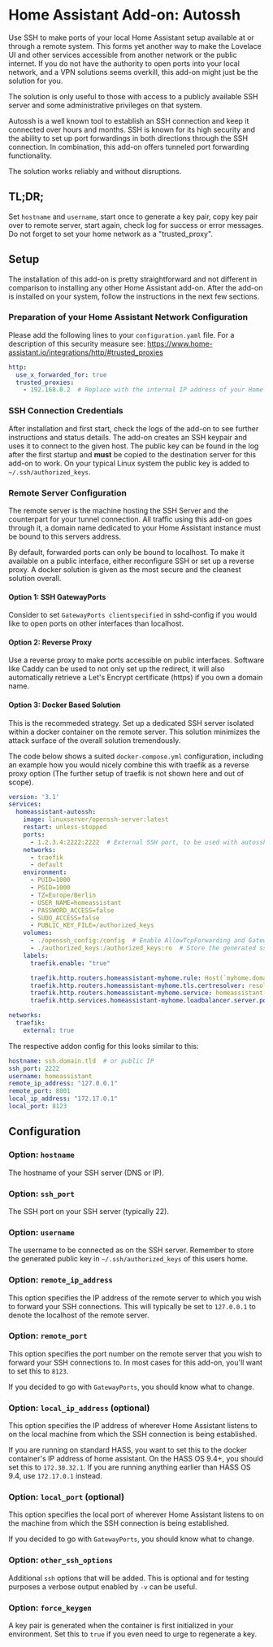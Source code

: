 # Home Assistant Add-on: Autossh

Use SSH to make ports of your local Home Assistant setup available at or through a remote system.
This forms yet another way to make the Lovelace UI and other services accessible from another network or the public internet.
If you do not have the authority to open ports into your local network, and a VPN solutions seems overkill, this add-on might just be the solution for you.

The solution is only useful to those with access to a publicly available SSH server and some administrative privileges on that system.

Autossh is a well known tool to establish an SSH connection and keep it connected over hours and months.
SSH is known for its high security and the ability to set up port forwardings in both directions through the SSH connection.
In combination, this add-on offers tunneled port forwarding functionality.

The solution works reliably and without disruptions.

## TL;DR;

Set `hostname` and `username`, start once to generate a key pair, copy key pair over to remote server, start again, check log for success or error messages. Do not forget to set your home network as a "trusted_proxy".

## Setup

The installation of this add-on is pretty straightforward and not different in comparison to installing any other Home Assistant add-on.
After the add-on is installed on your system, follow the instructions in the next few sections.

### Preparation of your Home Assistant Network Configuration

Please add the following lines to your `configuration.yaml` file.
For a description of this security measure see: https://www.home-assistant.io/integrations/http/#trusted_proxies

```yaml
http:
  use_x_forwarded_for: true
  trusted_proxies:
    - 192.168.0.2  # Replace with the internal IP address of your Home Assistant host
```

### SSH Connection Credentials

After installation and first start, check the logs of the add-on to see further instructions and status details.
The add-on creates an SSH keypair and uses it to connect to the given host.
The public key can be found in the log after the first startup and **must** be copied to the destination server for this add-on to work.
On your typical Linux system the public key is added to `~/.ssh/authorized_keys`.

### Remote Server Configuration

The remote server is the machine hosting the SSH Server and the counterpart for your tunnel connection.
All traffic using this add-on goes through it, a domain name dedicated to your Home Assistant instance must be bound to this servers address.  

By default, forwarded ports can only be bound to localhost.
To make it available on a public interface, either reconfigure SSH or set up a reverse proxy. A docker solution is given as the most secure and the cleanest solution overall.

#### Option 1: SSH GatewayPorts

Consider to set `GatewayPorts clientspecified` in sshd-config if you would like to open ports on other interfaces than localhost.

#### Option 2: Reverse Proxy

Use a reverse proxy to make ports accessible on public interfaces.
Software like Caddy can be used to not only set up the redirect, it will also automatically retrieve a Let's Encrypt certificate (https) if you own a domain name.

#### Option 3: Docker Based Solution

This is the recommeded strategy.
Set up a dedicated SSH server isolated within a docker container on the remote server. This solution minimizes the attack surface of the overall solution tremendously.

The code below shows a suited `docker-compose.yml` configuration, including an example how you would nicely combine this with traefik as a reverse proxy option (The further setup of traefik is not shown here and out of scope).

```yaml
version: '3.1'
services:
  homeassistant-autossh:
    image: linuxserver/openssh-server:latest
    restart: unless-stopped
    ports:
      - 1.2.3.4:2222:2222  # External SSH port, to be used with autossh by homeassistant
    networks:
      - traefik
      - default
    environment:
      - PUID=1000
      - PGID=1000
      - TZ=Europe/Berlin
      - USER_NAME=homeassistant
      - PASSWORD_ACCESS=false
      - SUDO_ACCESS=false
      - PUBLIC_KEY_FILE=/authorized_keys
    volumes:
      - ./openssh_config:/config  # Enable AllowTcpForwarding and GatewayPorts after creation during first run
      - ./authorized_keys:/authorized_keys:ro  # Store the generated ssh key here
    labels:
      traefik.enable: "true"

      traefik.http.routers.homeassistant-myhome.rule: Host(`myhome.domain.tld`)
      traefik.http.routers.homeassistant-myhome.tls.certresolver: resolver-gandi
      traefik.http.routers.homeassistant-myhome.service: homeassistant-myhome
      traefik.http.services.homeassistant-myhome.loadbalancer.server.port: 8001

networks:
  traefik:
    external: true
```

The respective addon config for this looks similar to this:

```yaml
hostname: ssh.domain.tld  # or public IP
ssh_port: 2222
username: homeassistant
remote_ip_address: "127.0.0.1"
remote_port: 8001
local_ip_address: "172.17.0.1"
local_port: 8123
```

## Configuration

### Option: `hostname`

The hostname of your SSH server (DNS or IP).

### Option: `ssh_port`

The SSH port on your SSH server (typically 22).

### Option: `username`

The username to be connected as on the SSH server.
Remember to store the generated public key in `~/.ssh/authorized_keys` of this users home.

### Option: `remote_ip_address`

This option specifies the IP address of the remote server to which you wish to forward your SSH connections. This will typically be set to `127.0.0.1` to denote the localhost of the remote server.

### Option: `remote_port`

This option specifies the port number on the remote server that you wish to forward your SSH connections to. In most cases for this add-on, you'll want to set this to `8123`.

If you decided to go with `GatewayPorts`, you should know what to change.

### Option: `local_ip_address` (optional)

This option specifies the IP address of wherever Home Assistant listens to on the local machine from which the SSH connection is being established.

If you are running on standard HASS, you want to set this to the docker container's IP address of home assistant. On the HASS OS 9.4+, you should set this to `172.30.32.1`. If you are running anything earlier than HASS OS 9.4, use `172.17.0.1` instead.

### Option: `local_port` (optional)

This option specifies the local port of wherever Home Assistant listens to on the machine from which the SSH connection is being established.

If you decided to go with `GatewayPorts`, you should know what to change.

### Option: `other_ssh_options`

Additional `ssh` options that will be added.
This is optional and for testing purposes a verbose output enabled by `-v` can be useful.

### Option: `force_keygen`

A key pair is generated when the container is first initialized in your environment.
Set this to `true` if you even need to urge to regenerate a key.
